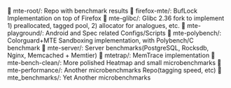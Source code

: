   mte-root/: Repo with benchmark results
  firefox-mte/: BufLock Implementation on top of Firefox
  mte-glibc/: Glibc 2.36 fork to implement 1) preallocated, tagged pool, 2) allocator for analogues, etc.
  mte-playground/: Android and Spec related Configs/Scripts
  mte-polybench/: Colorguard+MTE Sandboxing implementation, with Polybench/C benchmark
  mte-server/: Server benchmarks(PostgreSQL, Rocksdb, Nginx, Memcached + Memtier)
  mtetrap/: MemTrace implementation
  mte-bench-clean/: More polished Heatmap and small microbenchmarks
  mte-performance/: Another microbenchmarks Repo(tagging speed, etc)
  mte_benchmarks/: Yet Another microbenchmarks

